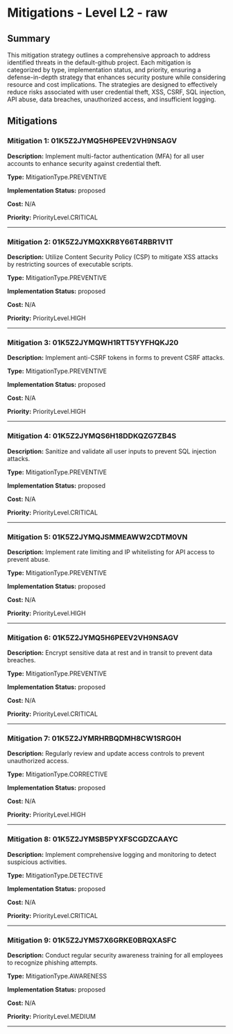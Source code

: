 # Mitigations - Level L2 - raw

## Summary

This mitigation strategy outlines a comprehensive approach to address identified threats in the default-github project. Each mitigation is categorized by type, implementation status, and priority, ensuring a defense-in-depth strategy that enhances security posture while considering resource and cost implications. The strategies are designed to effectively reduce risks associated with user credential theft, XSS, CSRF, SQL injection, API abuse, data breaches, unauthorized access, and insufficient logging.

## Mitigations

### Mitigation 1: 01K5Z2JYMQ5H6PEEV2VH9NSAGV

**Description:** Implement multi-factor authentication (MFA) for all user accounts to enhance security against credential theft.

**Type:** MitigationType.PREVENTIVE

**Implementation Status:** proposed

**Cost:** N/A

**Priority:** PriorityLevel.CRITICAL

---

### Mitigation 2: 01K5Z2JYMQXKR8Y66T4RBR1V1T

**Description:** Utilize Content Security Policy (CSP) to mitigate XSS attacks by restricting sources of executable scripts.

**Type:** MitigationType.PREVENTIVE

**Implementation Status:** proposed

**Cost:** N/A

**Priority:** PriorityLevel.HIGH

---

### Mitigation 3: 01K5Z2JYMQWH1RTT5YYFHQKJ20

**Description:** Implement anti-CSRF tokens in forms to prevent CSRF attacks.

**Type:** MitigationType.PREVENTIVE

**Implementation Status:** proposed

**Cost:** N/A

**Priority:** PriorityLevel.HIGH

---

### Mitigation 4: 01K5Z2JYMQS6H18DDKQZG7ZB4S

**Description:** Sanitize and validate all user inputs to prevent SQL injection attacks.

**Type:** MitigationType.PREVENTIVE

**Implementation Status:** proposed

**Cost:** N/A

**Priority:** PriorityLevel.CRITICAL

---

### Mitigation 5: 01K5Z2JYMQJSMMEAWW2CDTM0VN

**Description:** Implement rate limiting and IP whitelisting for API access to prevent abuse.

**Type:** MitigationType.PREVENTIVE

**Implementation Status:** proposed

**Cost:** N/A

**Priority:** PriorityLevel.HIGH

---

### Mitigation 6: 01K5Z2JYMQ5H6PEEV2VH9NSAGV

**Description:** Encrypt sensitive data at rest and in transit to prevent data breaches.

**Type:** MitigationType.PREVENTIVE

**Implementation Status:** proposed

**Cost:** N/A

**Priority:** PriorityLevel.CRITICAL

---

### Mitigation 7: 01K5Z2JYMRHRBQDMH8CW1SRG0H

**Description:** Regularly review and update access controls to prevent unauthorized access.

**Type:** MitigationType.CORRECTIVE

**Implementation Status:** proposed

**Cost:** N/A

**Priority:** PriorityLevel.HIGH

---

### Mitigation 8: 01K5Z2JYMSB5PYXFSCGDZCAAYC

**Description:** Implement comprehensive logging and monitoring to detect suspicious activities.

**Type:** MitigationType.DETECTIVE

**Implementation Status:** proposed

**Cost:** N/A

**Priority:** PriorityLevel.CRITICAL

---

### Mitigation 9: 01K5Z2JYMS7X6GRKE0BRQXASFC

**Description:** Conduct regular security awareness training for all employees to recognize phishing attempts.

**Type:** MitigationType.AWARENESS

**Implementation Status:** proposed

**Cost:** N/A

**Priority:** PriorityLevel.MEDIUM

---

